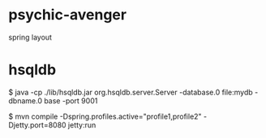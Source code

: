 # psychic-avenger
spring layout

# hsqldb
$ java -cp ./lib/hsqldb.jar org.hsqldb.server.Server -database.0 file:mydb -dbname.0 base -port 9001

$ mvn compile -Dspring.profiles.active="profile1,profile2" -Djetty.port=8080 jetty:run
